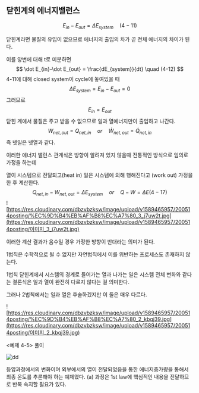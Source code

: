 ## 닫힌계의 에너지밸런스

$$
E_{in}-E_{out}=\Delta E_{system} \quad (4-11)
$$

닫힌계라면 물질의 유입이 없으므로 에너지의 출입의 차가 곧 전체 에너지의 차이가 된다.

이를 양변에 대해 t로 미분하면
$$
\dot E_{in}-\dot E_{out} = \frac{dE_{system}}{dt} \quad (4-12)
$$
4-11에 대해 closed system이 cycle에 놓여있을 때 
$$
\Delta E_{system}=E_{in}-E_{out}=0
$$
그러므로 
$$
E_{in}=E_{out}
$$
닫힌 계에서 물질은 주고 받을 수 없으므로 일과 열에너지만이 출입하고 나간다.
$$
W_{net,out}=Q_{net,in}\quad or \quad \dot W_{net,out}=\dot Q_{net,in}
$$
즉 넷일은 넷열과 같다.

이러한 에너지 밸런스 관계식은 방향이 알려져 있지 않을때 전통적인 방식으로 임의로 가정을 하는데

열이 시스템으로 전달되고(heat in) 일은 시스템에 의해 행해진다고 (work out) 가정을 한 후 계산한다.
$$
Q_{net,in}-W_{net,out}=\Delta E_{system} \quad or \quad Q-W=\Delta E (4-17)
$$
![https://res.cloudinary.com/dbzvbzksw/image/upload/v1589465957/200514posting/%EC%9D%B4%EB%AF%B8%EC%A7%80_3_j7uw2t.jpg](https://res.cloudinary.com/dbzvbzksw/image/upload/v1589465957/200514posting/이미지_3_j7uw2t.jpg)



이러한 계산 결과가 음수일 경우 가정한 방향이 반대라는 의미가 된다.

1법칙은 수학적으로 될 수 없지만 자연법칙에서 이를 위반하는 프로세스도 존재하지 않는다. 

1법칙 닫힌계에서 시스템의 경계로 들어가는 열과 나가는 일은 시스템 전체 변화와 같다는 결론식은 일과 열이 완전히 다르지 않다는 걸 의미한다.

그러나 2법칙에서는 일과 열은 후술하겠지만 이 둘은 매우 다르다. 

![https://res.cloudinary.com/dbzvbzksw/image/upload/v1589465957/200514posting/%EC%9D%B4%EB%AF%B8%EC%A7%80_2_kbqj39.jpg](https://res.cloudinary.com/dbzvbzksw/image/upload/v1589465957/200514posting/이미지_2_kbqj39.jpg)

<예제 4-5> 풀이

![dd](https://res.cloudinary.com/dbzvbzksw/image/upload/v1589494423/200514posting/FA2BB476-EB35-48D0-A48B-A95ED8EB5465_lh72nf.jpg)

등압과정에서의 변화이며 외부에서의 열이 전달되었음을 통한 에너지증가량을 통해서 최종 온도를 추론해야 하는 예제였다. (a) 과정은 1st law에 핵심적인 내용을 전달하므로 반복 숙지할 필요가 있다.